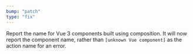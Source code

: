 ```yaml
---
bump: "patch"
type: "fix"
---
```


Report the name for Vue 3 components built using composition. It will now report the component name, rather than `[unknown Vue component]` as the action name for an error.
